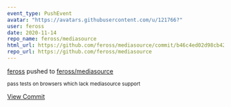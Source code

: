 ```yaml
---
event_type: PushEvent
avatar: "https://avatars.githubusercontent.com/u/121766?"
user: feross
date: 2020-11-14
repo_name: feross/mediasource
html_url: https://github.com/feross/mediasource/commit/b46c4ed02d98cb4203afc0f7c5487323085928e1
repo_url: https://github.com/feross/mediasource
---
```


<a href='https://github.com/feross' target='_blank'>feross</a> pushed to <a href='https://github.com/feross/mediasource' target='_blank'>feross/mediasource</a>

<small>pass tests on browsers which lack mediasource support</small>

<a href='https://github.com/feross/mediasource/commit/b46c4ed02d98cb4203afc0f7c5487323085928e1' target='_blank'>View Commit</a>